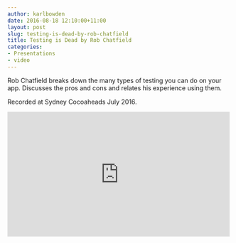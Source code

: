 ```yaml
---
author: karlbowden
date: 2016-08-18 12:10:00+11:00
layout: post
slug: testing-is-dead-by-rob-chatfield
title: Testing is Dead by Rob Chatfield
categories:
- Presentations
- video
---
```


Rob Chatfield breaks down the many types of testing you can do on your app. Discusses the pros and cons and relates his experience using them.

Recorded at Sydney Cocoaheads July 2016.

<div class="aspect-block aspect-block--16-by-9"><iframe src="https://player.vimeo.com/video/179151225?title=0&byline=0&portrait=0&color=ffffff" width="500" height="281" frameborder="0" webkitallowfullscreen mozallowfullscreen allowfullscreen></iframe></div>
